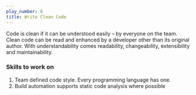 ```yaml
---
play_number: 8
title: Write Clean Code
---
```


Code is clean if it can be understood easily – by everyone on the team. Clean code can be read and enhanced by a developer other than its original author. With understandability comes readability, changeability, extensibility and maintainability.


### Skills to work on

1. Team defined code style. Every programming language has one. 
1. Build automation supports static code analysis where possible
